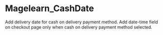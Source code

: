 # Magelearn_CashDate
Add delivery date for cash on delivery payment method. Add date-time field on checkout page only when cash on delivery payment method selected.
